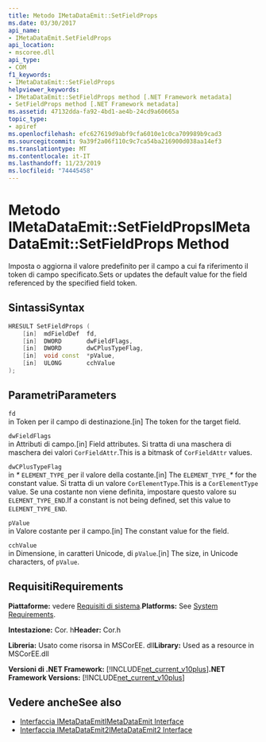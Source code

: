 ```yaml
---
title: Metodo IMetaDataEmit::SetFieldProps
ms.date: 03/30/2017
api_name:
- IMetaDataEmit.SetFieldProps
api_location:
- mscoree.dll
api_type:
- COM
f1_keywords:
- IMetaDataEmit::SetFieldProps
helpviewer_keywords:
- IMetaDataEmit::SetFieldProps method [.NET Framework metadata]
- SetFieldProps method [.NET Framework metadata]
ms.assetid: 47132dda-fa92-4bd1-ae4b-24cd9a60665a
topic_type:
- apiref
ms.openlocfilehash: efc627619d9abf9cfa6010e1c0ca709989b9cad3
ms.sourcegitcommit: 9a39f2a06f110c9c7ca54ba216900d038aa14ef3
ms.translationtype: MT
ms.contentlocale: it-IT
ms.lasthandoff: 11/23/2019
ms.locfileid: "74445458"
---
```

# <a name="imetadataemitsetfieldprops-method"></a><span data-ttu-id="27089-102">Metodo IMetaDataEmit::SetFieldProps</span><span class="sxs-lookup"><span data-stu-id="27089-102">IMetaDataEmit::SetFieldProps Method</span></span>
<span data-ttu-id="27089-103">Imposta o aggiorna il valore predefinito per il campo a cui fa riferimento il token di campo specificato.</span><span class="sxs-lookup"><span data-stu-id="27089-103">Sets or updates the default value for the field referenced by the specified field token.</span></span>  
  
## <a name="syntax"></a><span data-ttu-id="27089-104">Sintassi</span><span class="sxs-lookup"><span data-stu-id="27089-104">Syntax</span></span>  
  
```cpp  
HRESULT SetFieldProps (  
    [in]  mdFieldDef  fd,   
    [in]  DWORD       dwFieldFlags,   
    [in]  DWORD       dwCPlusTypeFlag,   
    [in]  void const  *pValue,   
    [in]  ULONG       cchValue   
);  
```  
  
## <a name="parameters"></a><span data-ttu-id="27089-105">Parametri</span><span class="sxs-lookup"><span data-stu-id="27089-105">Parameters</span></span>  
 `fd`  
 <span data-ttu-id="27089-106">in Token per il campo di destinazione.</span><span class="sxs-lookup"><span data-stu-id="27089-106">[in] The token for the target field.</span></span>  
  
 `dwFieldFlags`  
 <span data-ttu-id="27089-107">in Attributi di campo.</span><span class="sxs-lookup"><span data-stu-id="27089-107">[in] Field attributes.</span></span> <span data-ttu-id="27089-108">Si tratta di una maschera di maschera dei valori `CorFieldAttr`.</span><span class="sxs-lookup"><span data-stu-id="27089-108">This is a bitmask of `CorFieldAttr` values.</span></span>  
  
 `dwCPlusTypeFlag`  
 <span data-ttu-id="27089-109">in *\** `ELEMENT_TYPE_`per il valore della costante.</span><span class="sxs-lookup"><span data-stu-id="27089-109">[in] The `ELEMENT_TYPE_`*\** for the constant value.</span></span> <span data-ttu-id="27089-110">Si tratta di un valore `CorElementType`.</span><span class="sxs-lookup"><span data-stu-id="27089-110">This is a `CorElementType` value.</span></span> <span data-ttu-id="27089-111">Se una costante non viene definita, impostare questo valore su `ELEMENT_TYPE_END`.</span><span class="sxs-lookup"><span data-stu-id="27089-111">If a constant is not being defined, set this value to `ELEMENT_TYPE_END`.</span></span>  
  
 `pValue`  
 <span data-ttu-id="27089-112">in Valore costante per il campo.</span><span class="sxs-lookup"><span data-stu-id="27089-112">[in] The constant value for the field.</span></span>  
  
 `cchValue`  
 <span data-ttu-id="27089-113">in Dimensione, in caratteri Unicode, di `pValue`.</span><span class="sxs-lookup"><span data-stu-id="27089-113">[in] The size, in Unicode characters, of `pValue`.</span></span>  
  
## <a name="requirements"></a><span data-ttu-id="27089-114">Requisiti</span><span class="sxs-lookup"><span data-stu-id="27089-114">Requirements</span></span>  
 <span data-ttu-id="27089-115">**Piattaforme:** vedere [Requisiti di sistema](../../../../docs/framework/get-started/system-requirements.md).</span><span class="sxs-lookup"><span data-stu-id="27089-115">**Platforms:** See [System Requirements](../../../../docs/framework/get-started/system-requirements.md).</span></span>  
  
 <span data-ttu-id="27089-116">**Intestazione:** Cor. h</span><span class="sxs-lookup"><span data-stu-id="27089-116">**Header:** Cor.h</span></span>  
  
 <span data-ttu-id="27089-117">**Libreria:** Usato come risorsa in MSCorEE. dll</span><span class="sxs-lookup"><span data-stu-id="27089-117">**Library:** Used as a resource in MSCorEE.dll</span></span>  
  
 <span data-ttu-id="27089-118">**Versioni di .NET Framework:** [!INCLUDE[net_current_v10plus](../../../../includes/net-current-v10plus-md.md)]</span><span class="sxs-lookup"><span data-stu-id="27089-118">**.NET Framework Versions:** [!INCLUDE[net_current_v10plus](../../../../includes/net-current-v10plus-md.md)]</span></span>  
  
## <a name="see-also"></a><span data-ttu-id="27089-119">Vedere anche</span><span class="sxs-lookup"><span data-stu-id="27089-119">See also</span></span>

- [<span data-ttu-id="27089-120">Interfaccia IMetaDataEmit</span><span class="sxs-lookup"><span data-stu-id="27089-120">IMetaDataEmit Interface</span></span>](../../../../docs/framework/unmanaged-api/metadata/imetadataemit-interface.md)
- [<span data-ttu-id="27089-121">Interfaccia IMetaDataEmit2</span><span class="sxs-lookup"><span data-stu-id="27089-121">IMetaDataEmit2 Interface</span></span>](../../../../docs/framework/unmanaged-api/metadata/imetadataemit2-interface.md)
